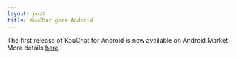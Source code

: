 ```yaml
---
layout: post
title: KouChat goes Android
---
```


The first release of KouChat for Android is now available on Android Market! More details [here](https://code.google.com/p/kouchat/wiki/Android).
